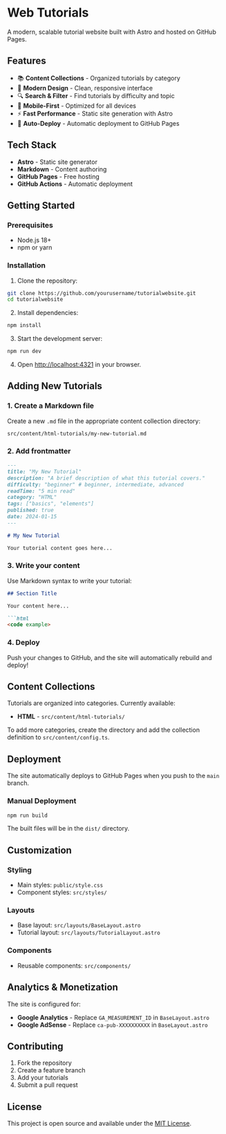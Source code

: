 # Web Tutorials

A modern, scalable tutorial website built with Astro and hosted on GitHub Pages.

## Features

- 📚 **Content Collections** - Organized tutorials by category
- 🎨 **Modern Design** - Clean, responsive interface
- 🔍 **Search & Filter** - Find tutorials by difficulty and topic
- 📱 **Mobile-First** - Optimized for all devices
- ⚡ **Fast Performance** - Static site generation with Astro
- 🚀 **Auto-Deploy** - Automatic deployment to GitHub Pages

## Tech Stack

- **Astro** - Static site generator
- **Markdown** - Content authoring
- **GitHub Pages** - Free hosting
- **GitHub Actions** - Automatic deployment

## Getting Started

### Prerequisites

- Node.js 18+ 
- npm or yarn

### Installation

1. Clone the repository:
```bash
git clone https://github.com/yourusername/tutorialwebsite.git
cd tutorialwebsite
```

2. Install dependencies:
```bash
npm install
```

3. Start the development server:
```bash
npm run dev
```

4. Open [http://localhost:4321](http://localhost:4321) in your browser.

## Adding New Tutorials

### 1. Create a Markdown file

Create a new `.md` file in the appropriate content collection directory:

```
src/content/html-tutorials/my-new-tutorial.md
```

### 2. Add frontmatter

```markdown
---
title: "My New Tutorial"
description: "A brief description of what this tutorial covers."
difficulty: "beginner" # beginner, intermediate, advanced
readTime: "5 min read"
category: "HTML"
tags: ["basics", "elements"]
published: true
date: 2024-01-15
---

# My New Tutorial

Your tutorial content goes here...
```

### 3. Write your content

Use Markdown syntax to write your tutorial:

```markdown
## Section Title

Your content here...

```html
<code example>
```

### 4. Deploy

Push your changes to GitHub, and the site will automatically rebuild and deploy!

## Content Collections

Tutorials are organized into categories. Currently available:

- **HTML** - `src/content/html-tutorials/`

To add more categories, create the directory and add the collection definition to `src/content/config.ts`.

## Deployment

The site automatically deploys to GitHub Pages when you push to the `main` branch.

### Manual Deployment

```bash
npm run build
```

The built files will be in the `dist/` directory.

## Customization

### Styling

- Main styles: `public/style.css`
- Component styles: `src/styles/`

### Layouts

- Base layout: `src/layouts/BaseLayout.astro`
- Tutorial layout: `src/layouts/TutorialLayout.astro`

### Components

- Reusable components: `src/components/`

## Analytics & Monetization

The site is configured for:

- **Google Analytics** - Replace `GA_MEASUREMENT_ID` in `BaseLayout.astro`
- **Google AdSense** - Replace `ca-pub-XXXXXXXXXX` in `BaseLayout.astro`

## Contributing

1. Fork the repository
2. Create a feature branch
3. Add your tutorials
4. Submit a pull request

## License

This project is open source and available under the [MIT License](LICENSE).